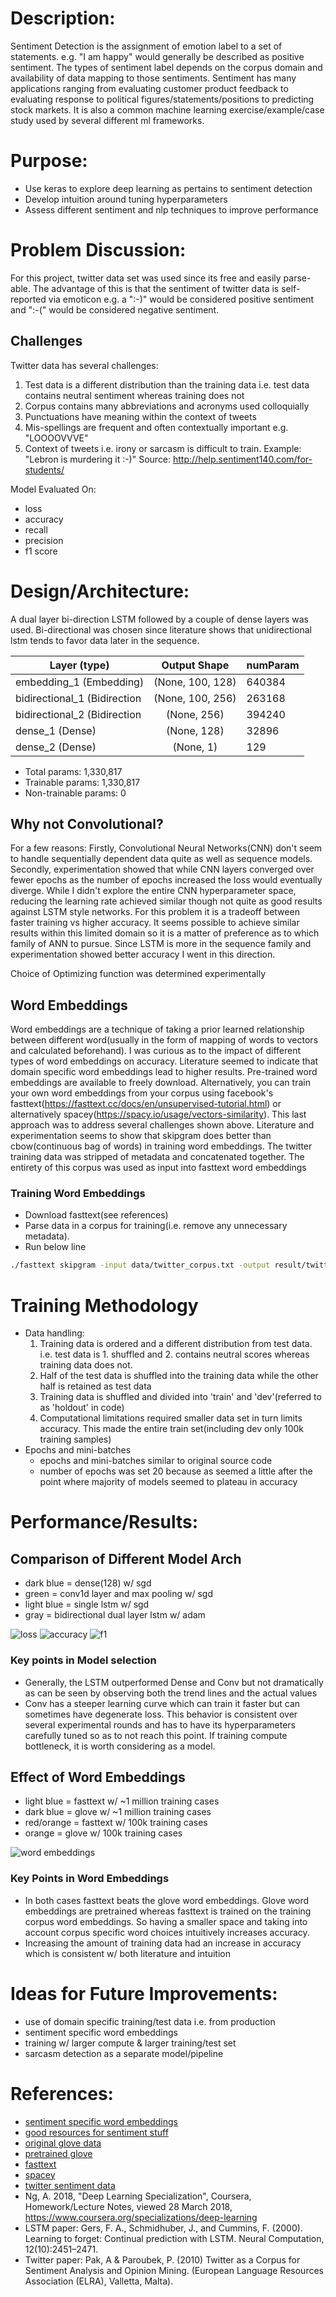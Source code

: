 # Description:
Sentiment Detection is the assignment of emotion label to a set of statements.  e.g. "I am happy" would generally be described as positive sentiment.  The types of sentiment label depends on the corpus domain and availability of data mapping to those sentiments.  Sentiment has many applications ranging from evaluating customer product feedback to evaluating response to political figures/statements/positions to predicting stock markets.  It is also a common machine learning exercise/example/case study used by several different ml frameworks.

# Purpose:
* Use keras to explore deep learning as pertains to sentiment detection
* Develop intuition around tuning hyperparameters
* Assess different sentiment and nlp techniques to improve performance

# Problem Discussion:
For this project, twitter data set was used since its free and easily parse-able.  The advantage of this is that the sentiment of twitter data is self-reported via emoticon e.g. a ":-)" would be considered positive sentiment and ":-(" would be considered negative sentiment. 

## Challenges
Twitter data has several challenges: 
1. Test data is a different distribution than the training data i.e. test data contains neutral sentiment whereas training does not
2. Corpus contains many abbreviations and acronyms used colloquially
3. Punctuations have meaning within the context of tweets
4. Mis-spellings are frequent and often contextually important e.g. "LOOOOVVVE"
5. Context of tweets i.e. irony or sarcasm is difficult to train.  Example:  "Lebron is murdering it :-)"
Source: http://help.sentiment140.com/for-students/

Model Evaluated On:
* loss
* accuracy
* recall
* precision
* f1 score

# Design/Architecture:

A dual layer bi-direction LSTM followed by a couple of dense layers was used.  Bi-directional was chosen since literature shows that unidirectional lstm tends to favor data later in the sequence.

|Layer (type)                 |Output Shape              |numParam  |  
|---|:---:|---
|embedding_1 (Embedding)      |(None, 100, 128)          |640384    |
|bidirectional_1 (Bidirection |(None, 100, 256)          |263168    |
|bidirectional_2 (Bidirection |(None, 256)               |394240    |
|dense_1 (Dense)              |(None, 128)               |32896     |
|dense_2 (Dense)              |(None, 1)                 |129       |


* Total params: 1,330,817
* Trainable params: 1,330,817
* Non-trainable params: 0

## Why not Convolutional?  

For a few reasons:  Firstly, Convolutional Neural Networks(CNN) don't seem to handle sequentially dependent data quite as well as sequence models.  Secondly, experimentation showed that while CNN layers converged over fewer epochs as the number of epochs increased the loss would eventually diverge.  While I didn't explore the entire CNN hyperparameter space, reducing the learning rate achieved similar though not quite as good results against LSTM style networks.  For this problem it is a tradeoff between faster training vs higher accuracy.  It seems possible to achieve similar results within this limited domain so it is a matter of preference as to which family of ANN to pursue.  Since LSTM is more in the sequence family and experimentation showed better accuracy I went in this direction.

Choice of Optimizing function was determined experimentally

## Word Embeddings
Word embeddings are a technique of taking a prior learned relationship between different word(usually in the form of mapping of words to vectors and calculated beforehand).  I was curious as to the impact of different types of word embeddings on accuracy.  Literature seemed to indicate that domain specific word embeddings lead to higher results.  Pre-trained word embeddings are available to freely download.  Alternatively, you can train your own word embeddings from your corpus using facebook's fasttext(https://fasttext.cc/docs/en/unsupervised-tutorial.html) or alternatively spacey(https://spacy.io/usage/vectors-similarity).  This last approach was to address several challenges shown above.  Literature and experimentation seems to show that skipgram does better than cbow(continuous bag of words) in training word embeddings.  The twitter training data was stripped of metadata and concatenated together.  The entirety of this corpus was used as input into fasttext word embeddings

### Training Word Embeddings

* Download fasttext(see references)
* Parse data in a corpus for training(i.e. remove any unnecessary metadata). 
* Run below line

```bash
./fasttext skipgram -input data/twitter_corpus.txt -output result/twitter_corpus
```

# Training Methodology

* Data handling:
    1. Training data is ordered and a different distribution from test data. i.e. test data is 1. shuffled and 2. contains neutral scores whereas training data does not.
    2. Half of the test data is shuffled into the training data while the other half is retained as test data
    3. Training data is shuffled and divided into 'train' and 'dev'(referred to as 'holdout' in code)
    4.  Computational limitations required smaller data set in turn limits accuracy. This made the entire train set(including dev only 100k training samples)
* Epochs and mini-batches
    * epochs and mini-batches similar to original source code
    * number of epochs was set 20 because as seemed a little after the point where majority of models seemed to plateau in accuracy

# Performance/Results:

## Comparison of Different Model Arch
* dark blue = dense(128) w/ sgd
* green = conv1d layer and max pooling w/ sgd 
* light blue = single lstm w/ sgd
* gray = bidirectional dual layer lstm w/ adam

![loss](images/loss.jpg "Loss")
![accuracy](images/acc.jpg "Accuracy")
![f1](images/f1.jpg "F1")

### Key points in Model selection
* Generally, the LSTM outperformed Dense and Conv but not dramatically as can be seen by observing both the trend lines and the actual values
* Conv has a steeper learning curve which can train it faster but can sometimes have degenerate loss.  This behavior is consistent over several experimental rounds and has to have its hyperparameters carefully tuned so as to not reach this point.  If training compute bottleneck, it is worth considering as a model.

## Effect of Word Embeddings
* light blue = fasttext w/ ~1 million training cases
* dark blue = glove w/ ~1 million training cases
* red/orange = fasttext w/ 100k training cases
* orange = glove w/ 100k training cases

![word embeddings](images/wordEmbeddings.jpg "WordEmbeddings")

### Key Points in Word Embeddings
* In both cases fasttext beats the glove word embeddings.  Glove word embeddings are pretrained whereas fasttext is trained on the training corpus word embeddings.  So having a smaller space and taking into account corpus specific word choices intuitively increases accuracy.
* Increasing the amount of training data had an increase in accuracy which is consistent w/ both literature and intuition


# Ideas for Future Improvements:
* use of domain specific training/test data i.e. from production
* sentiment specific word embeddings
* training w/ larger compute & larger training/test set
* sarcasm detection as a separate model/pipeline

# References:
* [sentiment specific word embeddings](https://github.com/attardi/deepnl/wiki/Sentiment-Specific-Word-Embeddings)
* [good resources for sentiment stuff](https://github.com/laugustyniak/awesome-sentiment-analysis)
* [original glove data](https://nlp.stanford.edu/projects/glove/)
* [pretrained glove](http://nlp.stanford.edu/data/glove.twitter.27B.zip)
* [fasttext](https://fasttext.cc/docs/en/unsupervised-tutorial.html)
* [spacey](https://spacy.io/usage/vectors-similarity)
* [twitter sentiment data](http://help.sentiment140.com/for-students/)
* Ng, A. 2018, "Deep Learning Specialization", Coursera, Homework/Lecture Notes, viewed 28 March 2018, <https://www.coursera.org/specializations/deep-learning>
* LSTM paper:  Gers, F. A., Schmidhuber, J., and Cummins, F. (2000). Learning to forget: Continual prediction with LSTM. Neural Computation, 12(10):2451–2471.
* Twitter paper:  Pak, A & Paroubek, P. (2010) Twitter as a Corpus for Sentiment Analysis and Opinion Mining. (European Language Resources Association (ELRA), Valletta, Malta).
